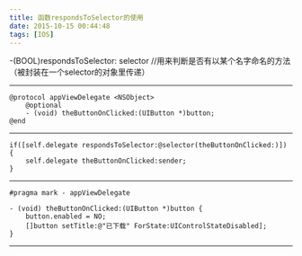 ```yaml
---
title: 函数respondsToSelector的使用
date: 2015-10-15 00:44:48
tags: [IOS]
---
```

-(BOOL)respondsToSelector: selector
//用来判断是否有以某个名字命名的方法（被封装在一个selector的对象里传递）

<!--more-->

---

	@protocol appViewDelegate <NSObject>
		@optional
		- (void) theButtonOnClicked:(UIButton *)button;
	@end
	
---

	if([self.delegate respondsToSelector:@selector(theButtonOnClicked:)]) {
		self.delegate theButtonOnClicked:sender;
	}
	
---

	#pragma mark - appViewDelegate
	
	- (void) theButtonOnClicked:(UIButton *)button {
		button.enabled = NO;
		[]button setTitle:@"已下载" ForState:UIControlStateDisabled];
	}
	
---

